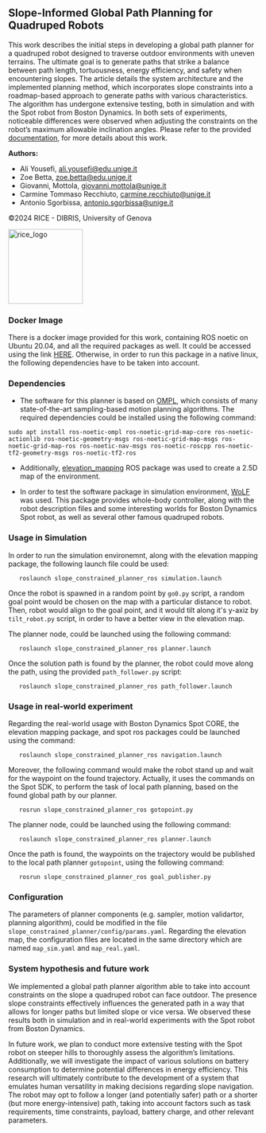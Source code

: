## Slope-Informed Global Path Planning for Quadruped Robots

This work describes the initial steps in developing a global path planner for a quadruped robot designed to traverse outdoor environments with uneven terrains. The ultimate goal is to generate paths that strike a balance between path length, tortuousness, energy efficiency, and safety when encountering slopes. The article details the system architecture and the implemented planning method, which incorporates slope
constraints into a roadmap-based approach to generate paths with various characteristics. The algorithm has undergone
extensive testing, both in simulation and with the Spot robot from Boston Dynamics. In both sets of experiments, noticeable
differences were observed when adjusting the constraints on the robot’s maximum allowable inclination angles.
Please refer to the provided [documentation](https://aliy98.github.io/slope_constrained_planner/), for more details about this work.

**Authors:** 
  - Ali Yousefi, ali.yousefi@edu.unige.it
  - Zoe Betta, zoe.betta@edu.unige.it
  - Giovanni, Mottola, giovanni.mottola@unige.it
  - Carmine Tommaso Recchiuto, carmine.recchiuto@unige.it
  - Antonio Sgorbissa, antonio.sgorbissa@unige.it
    
©2024 RICE - DIBRIS, University of Genova
<p align="left">
<img src="https://github.com/aliy98/slope_constrained_planner/assets/65722399/6605b9e1-53cc-4962-9b81-9f15e27de395" width="150" title="rice_logo">
</p>


### Docker Image
There is a docker image provided for this work, containing ROS noetic on Ubuntu 20.04, and all the required packages as well. It could be accessed using the link [HERE](https://hub.docker.com/r/aliy98/slope_constrained_planner). Otherwise, in order to run this package in a native linux, the following dependencies have to be taken into account.

### Dependencies
* The software for this planner is based on [OMPL](https://ompl.kavrakilab.org/index.html), which consists of many state-of-the-art sampling-based motion planning algorithms. The required dependencies could be installed using the following command:
 
```
sudo apt install ros-noetic-ompl ros-noetic-grid-map-core ros-noetic-actionlib ros-noetic-geometry-msgs ros-noetic-grid-map-msgs ros-noetic-grid-map-ros ros-noetic-nav-msgs ros-noetic-roscpp ros-noetic-tf2-geometry-msgs ros-noetic-tf2-ros
```

* Additionally, [elevation_mapping](https://github.com/ANYbotics/elevation_mapping) ROS package was used to create a 2.5D map of the environment. 

* In order to test the software package in simulation environment, [WoLF](https://github.com/graiola/wolf-setup) was used. This package provides whole-body controller, along with the robot description files and some interesting worlds for Boston Dynamics Spot robot, as well as several other famous quadruped robots.


### Usage in Simulation
In order to run the simulation environemnt, along with the elevation mapping package, the following launch file could be used:

```
   roslaunch slope_constrained_planner_ros simulation.launch
```

Once the robot is spawned in a random point by ``go0.py`` script, a random goal point would be chosen on the map with a particular distance to robot. Then, robot would align to the goal point, and it would tilt along it's y-axiz by ``tilt_robot.py`` script, in order to have a better view in the elevation map.

The planner node, could be launched using the following command:

```
   roslaunch slope_constrained_planner_ros planner.launch 
```

Once the solution path is found by the planner, the robot could move along the path, using the provided ``path_follower.py`` script:

```
   roslaunch slope_constrained_planner_ros path_follower.launch
```

### Usage in real-world experiment
Regarding the real-world usage with Boston Dynamics Spot CORE, the elevation mapping package, and spot ros packages could be launched using the command:

```
   roslaunch slope_constrained_planner_ros navigation.launch
```

Moreover, the following command would make the robot stand up and wait for the waypoint on the found trajectory. Actually, it uses the commands on the Spot SDK, to perform the task of local path planning, based on the found global path by our planner.

```
   rosrun slope_constrained_planner_ros gotopoint.py
```
The planner node, could be launched using the following command:

```
   roslaunch slope_constrained_planner_ros planner.launch 
```
Once the path is found, the waypoints on the trajectory would be published to the local path planner ``gotopoint``, using the following command:
```
   rosrun slope_constrained_planner_ros goal_publisher.py
```

### Configuration
The parameters of planner components (e.g. sampler, motion validartor, planning algorithm), could be modified in the file ``slope_constrained_planner/config/params.yaml``. Regarding the elevation map, the configuration files are located in the same directory which are named ``map_sim.yaml`` and ``map_real.yaml``.

### System hypothesis and future work
We implemented a global path planner algorithm able to
take into account constraints on the slope a quadruped robot
can face outdoor. The presence slope constraints effectively
influences the generated path in a way that allows for longer
paths but limited slope or vice versa. We observed these
results both in simulation and in real-world experiments with
the Spot robot from Boston Dynamics.

In future work, we plan to conduct more extensive testing
with the Spot robot on steeper hills to thoroughly assess
the algorithm’s limitations. Additionally, we will investigate
the impact of various solutions on battery consumption to
determine potential differences in energy efficiency. This
research will ultimately contribute to the development of a
system that emulates human versatility in making decisions
regarding slope navigation. The robot may opt to follow a
longer (and potentially safer) path or a shorter (but more
energy-intensive) path, taking into account factors such as
task requirements, time constraints, payload, battery charge,
and other relevant parameters.





